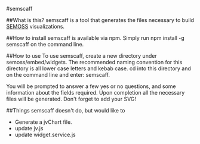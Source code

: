 #semscaff

##What is this?
semscaff is a tool that generates the files necessary to build 
[SEMOSS](http://semoss.org/) visualizations.

##How to install
semscaff is available via npm. Simply run npm install -g semscaff on the 
command line.

##How to use
To use semscaff, create a new directory under semoss/embed/widgets. The recommended 
naming convention for this directory is all lower case letters and kebab case.
cd into this directory and on the command line and enter: semscaff.

You will be prompted to answer a few yes or no questions, and some information 
about the fields required. Upon completion all the necessary files will be generated.
Don't forget to add your SVG!

##Things semscaff doesn't do, but would like to
* Generate a jvChart file.
* update jv.js
* update widget.service.js